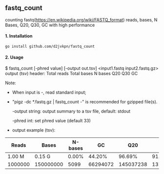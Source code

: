## fastq_count

counting fastq(https://en.wikipedia.org/wiki/FASTQ_format) reads, bases, N Bases, Q20, Q30, GC
with high performance


#### 1. Installation
```bash
go install github.com/d2jvkpn/fastq_count
```

#### 2. Usage

$ fastq_count  [-phred value]  [-output out.tsv]  <input1.fastq input2.fastq.gz>
  output (tsv) header: Total reads  Total bases  N bases  Q20  Q30  GC
  
Note:

- When input is -, read standard input;

- "pigz -dc *.fastq.gz | fastq_count -" is recommended for gzipped file(s).

    -output string: output summary to a tsv file, default: stdout

    -phred int: set phred value (default 33)

- output example (tsv):

| Reads | Bases | N-bases | GC  | Q20 | Q30|
| ----------- | ----------- | ------- | --- | --- | -- |
| 1.00 M | 0.15 G | 0.00% | 44.20% | 96.69% | 91.59% |
| 1000000 | 150000000 | 5099 | 66294072 | 145037238 | 137378352 |
